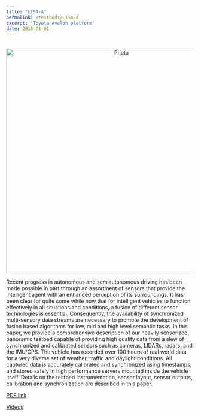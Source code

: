 ```yaml
---
title: "LISA-A"
permalink: /testbeds/LISA-A
excerpt: 'Toyota Avalon platform'
date: 2015-01-01
---
```

<p align="center">
  <img src="https://arangesh.github.io/images/LISA-A-im1.jpg?raw=true" alt="Photo" style="width: 600px;"/> 
</p>

Recent progress in autonomous and semiautonomous
driving has been made possible in part through
an assortment of sensors that provide the intelligent agent with
an enhanced perception of its surroundings. It has been clear
for quite some while now that for intelligent vehicles to function
effectively in all situations and conditions, a fusion of different
sensor technologies is essential. Consequently, the availability
of synchronized multi-sensory data streams are necessary to
promote the development of fusion based algorithms for low,
mid and high level semantic tasks. In this paper, we provide a
comprehensive description of our heavily sensorized, panoramic
testbed capable of providing high quality data from a slew of
synchronized and calibrated sensors such as cameras, LIDARs,
radars, and the IMU/GPS. The vehicle has recorded over 100
hours of real world data for a very diverse set of weather,
traffic and daylight conditions. All captured data is accurately
calibrated and synchronized using timestamps, and stored
safely in high performance servers mounted inside the vehicle
itself. Details on the testbed instrumentation, sensor layout,
sensor outputs, calibration and synchronization are described
in this paper.

[PDF link](http://cvrr.ucsd.edu/testbeds/lisa-a/info.pdf)

[Videos](https://www.youtube.com/watch?v=NN0rvKv-Aq8&feature=youtu.be)
